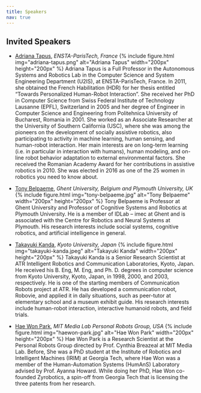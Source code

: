 ```yaml
---
title: Speakers
nav: true
---
```


## Invited Speakers

<div class="id-pics" markdown="1">

- [Adriana Tapus](http://perso.ensta-paristech.fr/~tapus/eng/), *ENSTA-ParisTech, France*
{% include figure.html img="adriana-tapus.png" alt="Adriana Tapus" width="200px" height="200px" %}
Adriana Tapus is a Full Professor in the Autonomous Systems and Robotics Lab in the Computer Science and System Engineering Department (U2IS), at ENSTA-ParisTech, France. In 2011, she obtained the French Habilitation (HDR) for her thesis entitled “Towards Personalized Human-Robot Interaction”. She received her PhD in Computer Science from Swiss Federal Institute of Technology Lausanne (EPFL), Switzerland in 2005 and her degree of Engineer in Computer Science and Engineering from Politehnica University of Bucharest, Romania in 2001. She worked as an Associate Researcher at the University of Southern California (USC), where she was among the pioneers on the development of socially assistive robotics, also participating to activity in machine learning, human sensing, and human-robot interaction. Her main interests are on long-term learning (i.e. in particular in interaction with humans), human modeling, and on-line robot behavior adaptation to external environmental factors. She received the Romanian Academy Award for her contributions in assistive robotics in 2010. She was elected in 2016 as one of the 25 women in robotics you need to know about.

- [Tony Belpaeme](https://tonybelpaeme.me/), *Ghent University, Belgium and Plymouth University, UK*
{% include figure.html img="tony-belpaeme.jpg" alt="Tony Belpaeme" width="200px" height="200px" %}
Tony Belpaeme is Professor at Ghent University and Professor of Cognitive Systems and Robotics at Plymouth University. He is a member of IDLab – imec at Ghent and is associated with the Centre for Robotics and Neural Systems at Plymouth. His research interests include social systems, cognitive robotics,  and artificial intelligence in general.


- [Takayuki Kanda](http://www.robot.soc.i.kyoto-u.ac.jp/~kanda/), *Kyoto University, Japan*
{% include figure.html img="takayuki-kanda.jpeg" alt="Takayuki Kanda" width="200px" height="200px" %}
Takayuki Kanda is a Senior Research Scientist at ATR Intelligent Robotics and Communication Laboratories, Kyoto, Japan. He received his B. Eng, M. Eng, and Ph. D. degrees in computer science from Kyoto University, Kyoto, Japan, in 1998, 2000, and 2003, respectively. He is one of the starting members of Communication Robots project at ATR. He has developed a communication robot, Robovie, and applied it in daily situations, such as peer-tutor at elementary school and a museum exhibit guide. His research interests include human-robot interaction, interactive humanoid robots, and field trials.

- [Hae Won Park](http://web.media.mit.edu/~haewon/), *MIT Media Lab Personal Robots Group, USA*
{% include figure.html img="haewon-park.jpg" alt="Hae Won Park" width="200px" height="200px" %}
Hae Won Park is a Research Scientist at the Personal Robots Group directed by Prof. Cynthia Breazeal at MIT Media Lab. Before, She was a PhD student at the Institute of Robotics and Intelligent Machines (IRIM) at Georgia Tech, where Hae Won was a member of the Human-Automation Systems (HumAnS) Laboratory advised by Prof. Ayanna Howard. While doing her PhD, Hae Won co-founded Zyrobotics, a spin-off from Georgia Tech that is licensing the three patents from her research.

</div>


